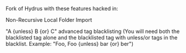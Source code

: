 Fork of Hydrus with these features hacked in:
  <p>Non-Recursive Local Folder Import</p>
  <p>"A {unless} B {or} C"  advanced tag blacklisting (You will need both the blacklisted tag alone and the blacklisted tag with unless/or tags in the blacklist. Example: "Foo, Foo {unless} bar {or} ber")
